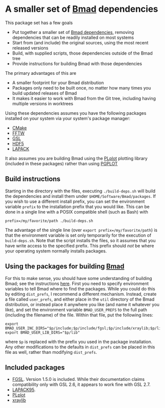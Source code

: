 # A smaller set of [Bmad](https://github.com/bmad-sim/bmad-ecosystem) dependencies
This package set has a few goals
* Put together a smaller set of [Bmad dependencies](https://github.com/bmad-sim/bmad-external-deps), removing dependencies that can be readily installed on most systems
* Start from (and include) the original sources, using the most recent released versions
* Build, with supplied scripts, those dependencies outside of the Bmad tree
* Provide instructions for building Bmad with those dependencies

The primary advantages of this are
* A smaller footprint for your Bmad distribution
* Packages only need to be built once, no matter how many times you build updated releases of Bmad
* It makes it easier to work with Bmad from the Git tree, including having multiple versions in worktrees

Using these dependencies assumes you have the following packages installed on your system via your system's package manager:
* [CMake](https://cmake.org/)
* [FFTW](https://www.fftw.org/)
* [GSL](https://www.gnu.org/software/gsl/)
* [HDF5](https://www.hdfgroup.org/solutions/hdf5/)
* [LAPACK](https://www.netlib.org/lapack/)

It also assumes you are building Bmad using the [PLplot](https://plplot.sourceforge.net/) plotting library (included in these packages) rather than using [PGPLOT](https://sites.astro.caltech.edu/~tjp/pgplot/)
## Build instructions
Starting in the directory with the files, executing `./build-deps.sh` will build the dependencies and install them under `$HOME/Software/Bmad/packages`. If you wish to use a different install prefix, you can set the environment variable `prefix` to the installation prefix that you would like. This can be done in a single line with a POSIX compatible shell (such as Bash) with
```
prefix=/my/favorite/path ./build-deps.sh
```
The advantage of the single line (over `export prefix=/my/favorite/path`) is that the environment variable is set only temporarily for the execution of `build-deps.sh`. Note that the script installs the files, so it assumes that you have write access to the specified prefix. This prefix should _not_ be where your operating system normally installs packages.
## Using the packages for building [Bmad](https://github.com/bmad-sim/bmad-ecosystem)
For this to make sense, you should have some understanding of building Bmad; see the instructions [here](https://wiki.classe.cornell.edu/ACC/ACL/OffsiteDoc). First you need to specify environment variables to tell Bmad where to find the packages. While you could do this by editing `dist_prefs`, I recommend a different mechanism. Instead, create a file called `user_prefs`, and either place in the `util` directory of the Bmad distribution, or instead place it anywhere you like (and name it whatever you like), and set the environment variable `BMAD_USER_PREFS` to the full path (including the filename) of the file. Within that file, put the following lines:
```
export BMAD_USER_INC_DIRS="$p/include;$p/include/fgsl;$p/include/xraylib;$p/lib/fortran/modules/lapack95;$p/lib/fortran/modules/plplot"
export BMAD_USER_LIB_DIRS="$p/lib"
```
where `$p` is replaced with the prefix you used in the package installation. Any other modifications to the defaults in `dist_prefs` can be placed in this file as well, rather than modifying `dist_prefs`.
## Included packages
* [FGSL](https://doku.lrz.de/fgsl-a-fortran-interface-to-the-gnu-scientific-library-10746505.html). Version 1.5.0 is included. While their documentation claims compatibility only with GSL 2.6, it appears to work fine with GSL 2.7.
* [LAPACK95](https://www.netlib.org/lapack95/).
* [PLplot](https://plplot.sourceforge.net/)
* [xraylib](https://github.com/tschoonj/xraylib)
